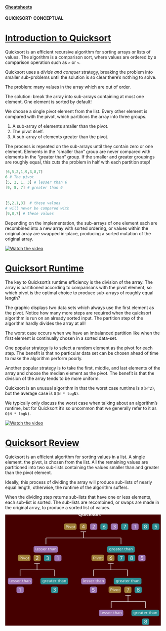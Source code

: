 #### [Cheatsheets](https://www.codecademy.com/learn/sorting-algorithms/modules/cs-quicksort/cheatsheet)

#### QUICKSORT: CONCEPTUAL

# [Introduction to Quicksort](https://www.codecademy.com/courses/sorting-algorithms/lessons/quicksort-conceptual/exercises/quicksort-conceptual-intro)

Quicksort is an efficient recursive algorithm for sorting arrays or lists of values. 
The algorithm is a comparison sort, where values are ordered by a comparison operation such as `>` or `<`.

Quicksort uses a *divide and conquer* strategy, breaking the problem into smaller sub-problems until the solution is so clear there’s nothing to solve.

The problem: many values in the array which are out of order.

The solution: break the array into sub-arrays containing at most one element. 
One element is sorted by default!

We choose a single pivot element from the list. 
Every other element is compared with the pivot, which partitions the array into three groups.
1. A sub-array of elements smaller than the pivot.
2. The pivot itself.
3. A sub-array of elements greater than the pivot.

The process is repeated on the sub-arrays until they contain zero or one element. 
Elements in the “smaller than” group are never compared with elements in the “greater than” group. 
If the smaller and greater groupings are roughly equal, this cuts the problem in half with each partition step!
```python
[6,5,2,1,9,3,8,7]
6 # The pivot
[5, 2, 1, 3] # lesser than 6
[9, 8, 7] # greater than 6
 
 
[5,2,1,3]  # these values
# will never be compared with 
[9,8,7] # these values
```
Depending on the implementation, the sub-arrays of one element each are recombined into a new array with sorted ordering, 
or values within the original array are swapped in-place, producing a sorted mutation of the original array.

[![Watch the video](https://img.youtube.com/vi/-oXfZUyA7Po/0.jpg)](https://youtu.be/-oXfZUyA7Po)

# [Quicksort Runtime](https://www.codecademy.com/courses/sorting-algorithms/lessons/quicksort-conceptual/exercises/quicksort-conceptual-runtime)

The key to Quicksort’s runtime efficiency is the division of the array. 
The array is partitioned according to comparisons with the pivot element, so which pivot is the optimal choice to produce sub-arrays of roughly equal length?

The graphic displays two data sets which always use the first element as the pivot. 
Notice how many more steps are required when the quicksort algorithm is run on an already sorted input. 
The partition step of the algorithm hardly divides the array at all!

The worst case occurs when we have an imbalanced partition like when the first element is continually chosen in a sorted data-set.

One popular strategy is to select a random element as the pivot for each step. 
The benefit is that no particular data set can be chosen ahead of time to make the algorithm perform poorly.

Another popular strategy is to take the first, middle, and last elements of the array and choose the median element as the pivot. 
The benefit is that the division of the array tends to be more uniform.

Quicksort is an unusual algorithm in that the worst case runtime is `O(N^2)`, but the average case is `O(N * logN)`.

We typically only discuss the worst case when talking about an algorithm’s runtime, but for Quicksort it’s so uncommon that we generally refer to it as `O(N * logN)`.


[![Watch the video](https://img.youtube.com/vi/BT7gWd8zRtA/0.jpg)](https://youtu.be/BT7gWd8zRtA)

# [Quicksort Review](https://www.codecademy.com/courses/sorting-algorithms/lessons/quicksort-conceptual/exercises/quicksort-conceptual-review)

Quicksort is an efficient algorithm for sorting values in a list. 
A single element, the pivot, is chosen from the list. 
All the remaining values are partitioned into two sub-lists containing the values smaller than and greater than the pivot element.

Ideally, this process of dividing the array will produce sub-lists of nearly equal length, otherwise, the runtime of the algorithm suffers.

When the dividing step returns sub-lists that have one or less elements, each sub-list is sorted. 
The sub-lists are recombined, or swaps are made in the original array, to produce a sorted list of values.

![Quicksort](quicksort.svg)












